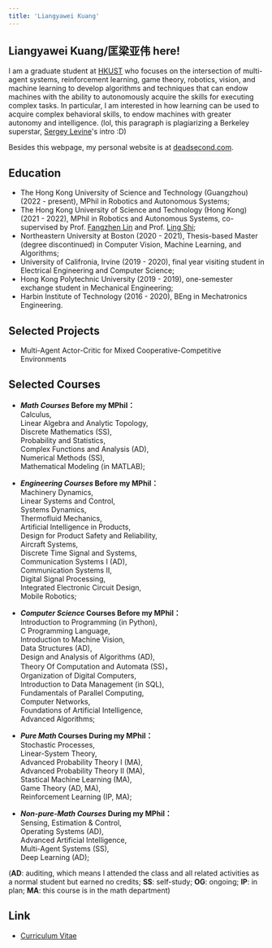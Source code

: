 ```yaml
---
title: 'Liangyawei Kuang'
---
```


## Liangyawei Kuang/匡梁亚伟 here! 
I am a graduate student at [HKUST](https://hkust.edu.hk/) who focuses on the intersection of multi-agent systems, reinforcement learning, game theory, robotics, vision, and machine learning to develop algorithms and techniques that can endow machines with the ability to autonomously acquire the skills for executing complex tasks. In particular, I am interested in how learning can be used to acquire complex behavioral skills, to endow machines with greater autonomy and intelligence. (lol, this paragraph is plagiarizing a Berkeley superstar, [Sergey Levine](http://people.eecs.berkeley.edu/~svlevine/)'s intro :D)

Besides this webpage, my personal website is at [deadsecond.com](https://www.deadsecond.com).

## Education
- The Hong Kong University of Science and Technology (Guangzhou) (2022 - present), MPhil in Robotics and Autonomous Systems;
- The Hong Kong University of Science and Technology (Hong Kong) (2021 - 2022), MPhil in Robotics and Autonomous Systems, co-supervised by Prof. [Fangzhen Lin](https://facultyprofiles.ust.hk/profiles.php?profile=fangzhen-lin-flin#researchinterest) and Prof. [Ling Shi](https://facultyprofiles.ust.hk/profiles.php?profile=ling-shi-eesling);
- Northeastern University at Boston (2020 - 2021), Thesis-based Master (degree discontinued) in Computer Vision, Machine Learning, and Algorithms;
- University of Califronia, Irvine (2019 - 2020), final year visiting student in Electrical Engineering and Computer Science;
- Hong Kong Polytechnic University (2019 - 2019), one-semester exchange student in Mechanical Engineering;
- Harbin Institute of Technology (2016 - 2020), BEng in Mechatronics Engineering.

## Selected Projects
- Multi-Agent Actor-Critic for Mixed Cooperative-Competitive Environments

## Selected Courses
- ***Math Courses* Before my MPhil：**  
Calculus,  
Linear Algebra and Analytic Topology,  
Discrete Mathematics (SS),  
Probability and Statistics,  
Complex Functions and Analysis (AD),  
Numerical Methods (SS),  
Mathematical Modeling (in MATLAB);

- ***Engineering Courses* Before my MPhil：**  
Machinery Dynamics,  
Linear Systems and Control,  
Systems Dynamics,  
Thermofluid Mechanics,  
Artificial Intelligence in Products,  
Design for Product Safety and Reliability,  
Aircraft Systems,  
Discrete Time Signal and Systems,  
Communication Systems I (AD),  
Communication Systems II,  
Digital Signal Processing,  
Integrated Electronic Circuit Design,  
Mobile Robotics;

- ***Computer Science* Courses Before my MPhil：**  
Introduction to Programming (in Python),    
C Programming Language,  
Introduction to Machine Vision,  
Data Structures (AD),  
Design and Analysis of Algorithms (AD),  
Theory Of Computation and Automata (SS)，  
Organization of Digital Computers,  
Introduction to Data Management (in SQL),  
Fundamentals of Parallel Computing,  
Computer Networks,  
Foundations of Artificial Intelligence,  
Advanced Algorithms;

- ***Pure Math* Courses During my MPhil：**  
Stochastic Processes,  
Linear-System Theory,  
Advanced Probability Theory I (MA),  
Advanced Probability Theory II (MA),  
Stastical Machine Learning (MA),  
Game Theory (AD, MA),  
Reinforcement Learning (IP, MA);

- ***Non-pure-Math Courses* During my MPhil：**  
Sensing, Estimation & Control,  
Operating Systems (AD),  
Advanced Artificial Intelligence,  
Multi-Agent Systems (SS),  
Deep Learning (AD);

(__AD__: auditing, which means I attended the class and all related activities as a normal student but earned no credits; __SS__: self-study; __OG__: ongoing; __IP__: in plan; __MA__: this course is in the math department)

## Link
- [Curriculum Vitae](https://github.com/klyw1998/LiangyaweiKuang/blob/gh-pages/cv.pdf)
